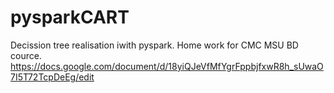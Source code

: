 # pysparkCART
Decission tree realisation iwith pyspark. Home work for CMC MSU BD cource.
https://docs.google.com/document/d/18yiQJeVfMfYgrFppbjfxwR8h_sUwaO7I5T72TcpDeEg/edit
